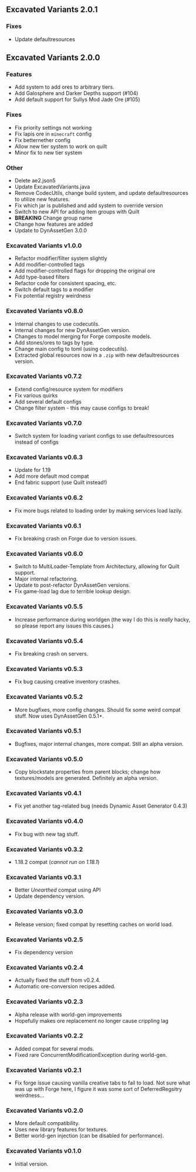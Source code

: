 ## Excavated Variants 2.0.1

### Fixes
- Update defaultresources

## Excavated Variants 2.0.0

### Features
- Add system to add ores to arbitrary tiers.
- Add Galosphere and Darker Depths support (#104)
- Add default support for Sullys Mod Jade Ore (#105)
### Fixes
- Fix priority settings not working
- Fix lapis ore in `minecraft` config
- Fix betternether config
- Allow new tier system to work on quilt
- Minor fix to new tier system
### Other
- Delete ae2.json5
- Update ExcavatedVariants.java
- Remove CodecUtils, change build system, and update defaultresources to utilize new features.
- Fix which jar is published and add system to override version
- Switch to new API for adding item groups with Quilt
- **BREAKING** Change group name
- Change how features are added
- Update to DynAssetGen 3.0.0

### Excavated Variants v1.0.0

- Refactor modifier/filter system slightly
- Add modifier-controlled tags
- Add modifier-controlled flags for dropping the original ore
- Add type-based filters
- Refactor code for consistent spacing, etc.
- Switch default tags to a modifier
- Fix potential registry weirdness

### Excavated Variants v0.8.0

- Internal changes to use codecutils.
- Internal changes for new DynAssetGen version.
- Changes to model merging for Forge composite models.
- Add stones/ores to tags by type.
- Change main config to toml (using codecutils).
- Extracted global resources now in a `.zip` with new defaultresources version.

### Excavated Variants v0.7.2

- Extend config/resource system for modifiers
- Fix various quirks
- Add several default configs
- Change filter system - this may cause configs to break!

### Excavated Variants v0.7.0

- Switch system for loading variant configs to use defaultresources instead of configs

### Excavated Variants v0.6.3

- Update for 1.19
- Add more default mod compat
- End fabric support (use Quilt instead!)

### Excavated Variants v0.6.2

- Fix more bugs related to loading order by making services load lazily.

### Excavated Variants v0.6.1

- Fix breaking crash on Forge due to version issues.

### Excavated Variants v0.6.0

- Switch to MultiLoader-Template from Architectury, allowing for Quilt support.
- Major internal refactoring.
- Update to post-refactor DynAssetGen versions.
- Fix game-load lag due to terrible lookup design.

### Excavated Variants v0.5.5

- Increase performance during worldgen (the way I do this is *really* hacky, so please report any issues this causes.)

### Excavated Variants v0.5.4

- Fix breaking crash on servers.

### Excavated Variants v0.5.3

- Fix bug causing creative inventory crashes.

### Excavated Variants v0.5.2

- More bugfixes, more config changes. Should fix some weird compat stuff. Now uses DynAssetGen 0.5.1+.

### Excavated Variants v0.5.1

- Bugfixes, major internal changes, more compat. Still an alpha version.

### Excavated Variants v0.5.0

- Copy blockstate properties from parent blocks; change how textures/models are generated. Definitely an alpha version.

### Excavated Variants v0.4.1

- Fix yet another tag-related bug (needs Dynamic Asset Generator 0.4.3)

### Excavated Variants v0.4.0

- Fix bug with new tag stuff.

### Excavated Variants v0.3.2

- 1.18.2 compat (*cannot run on 1.18.1*)

### Excavated Variants v0.3.1

- Better *Unearthed* compat using API
- Update dependency version.

### Excavated Variants v0.3.0

- Release version; fixed compat by resetting caches on world load.

### Excavated Variants v0.2.5

- Fix dependency version

### Excavated Variants v0.2.4

- Actually fixed the stuff from v0.2.4.
- Automatic ore-conversion recipes added.

### Excavated Variants v0.2.3

- Alpha release with world-gen improvements
- Hopefully makes ore replacement no longer cause crippling lag

### Excavated Variants v0.2.2

- Added compat for several mods.
- Fixed rare ConcurrentModificationException during world-gen.

### Excavated Variants v0.2.1

- Fix forge issue causing vanilla creative tabs to fail to load. Not sure what was up with Forge here, I figure it was some sort of DeferredRegsitry weirdness...

### Excavated Variants v0.2.0

- More default compatibility.
- Uses new library features for textures.
- Better world-gen injection (can be disabled for performance).

### Excavated Variants v0.1.0

- Initial version.
